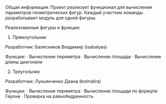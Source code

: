 Общая информация:
Проект реализует функционал для вычисления параметров геометрических фигур. Каждый участник команды разрабатывает модуль для одной фигуры.

Реализованные фигуры и функции:


1. Прямоугольник
   
Разработчик: Балясников Владимир (isabalyas)

Функции:
· Вычисление периметра
· Вычисление площади
· Вычисление длины диагонали


2. Треугольник
   
Разработчик: Лукьянченко Диана (kolmalira)

Функции:
· Вычисление периметра
· Вычисление площади по формуле Герона
· Проверка на равнобедренность
